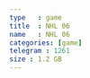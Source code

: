 ```yaml
---
type   : game
title  : NHL 06
name   : NHL 06
categories: [game]
telegram : 1261
size : 1.2 GB
---
```



